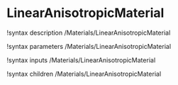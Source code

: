 <!-- MOOSE Documentation Stub: Remove this when content is added. -->

# LinearAnisotropicMaterial

!syntax description /Materials/LinearAnisotropicMaterial

!syntax parameters /Materials/LinearAnisotropicMaterial

!syntax inputs /Materials/LinearAnisotropicMaterial

!syntax children /Materials/LinearAnisotropicMaterial
